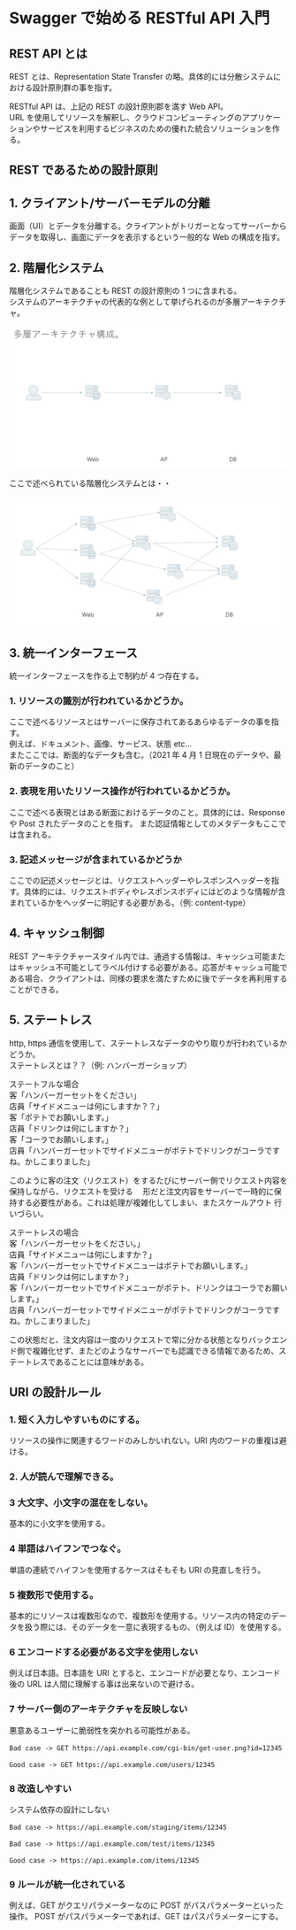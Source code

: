 # Swagger で始める RESTful API 入門

## REST API とは

REST とは、Representation State Transfer の略。具体的には分散システムにおける設計原則群の事を指す。

RESTful API は、上記の REST の設計原則郡を満す Web API。  
URL を使用してリソースを解釈し、クラウドコンピューティングのアプリケーションやサービスを利用するビジネスのための優れた統合ソリューションを作る。

## REST であるための設計原則

## 1. クライアント/サーバーモデルの分離

画面（UI）とデータを分離する。クライアントがトリガーとなってサーバーからデータを取得し、画面にデータを表示するという一般的な Web の構成を指す。

## 2. 階層化システム

階層化システムであることも REST の設計原則の 1 つに含まれる。  
システムのアーキテクチャの代表的な例として挙げられるのが多層アーキテクチャ。

![presentation-architecture](./images/2021-02-16-presentation_architecture.png "app-demo1")

ここで述べられている階層化システムとは・・

![nested_architecture](./images/2021-02-16-nested_architecture.png "app-demo1")

## 3. 統一インターフェース

統一インターフェースを作る上で制約が 4 つ存在する。

### 1. リソースの識別が行われているかどうか。

ここで述べるリソースとはサーバーに保存されてあるあらゆるデータの事を指す。  
 例えば、ドキュメント、画像、サービス、状態 etc...  
 またここでは、断面的なデータも含む。（2021 年 4 月 1 日現在のデータや、最新のデータのこと）

### 2. 表現を用いたリソース操作が行われているかどうか。

ここで述べる表現とはある断面におけるデータのこと。具体的には、Response や Post されたデータのことを指す。
また認証情報としてのメタデータもここでは含まれる。

### 3. 記述メッセージが含まれているかどうか

ここでの記述メッセージとは、リクエストヘッダーやレスポンスヘッダーを指す。具体的には、リクエストボディやレスポンスボディにはどのような情報が含まれているかをヘッダーに明記する必要がある。（例: content-type）

## 4. キャッシュ制御

REST アーキテクチャースタイル内では、通過する情報は、キャッシュ可能またはキャッシュ不可能としてラベル付けする必要がある。応答がキャッシュ可能である場合、クライアントは、同様の要求を満たすために後でデータを再利用することができる。

## 5. ステートレス

http, https 通信を使用して、ステートレスなデータのやり取りが行われているかどうか。  
 ステートレスとは？？（例: ハンバーガーショップ）

ステートフルな場合  
 客「ハンバーガーセットをください」  
 店員「サイドメニューは何にしますか？？」  
 客「ポテトでお願いします。」  
 店員「ドリンクは何にしますか？」  
 客「コーラでお願いします。」  
 店員「ハンバーガーセットでサイドメニューがポテトでドリンクがコーラですね。かしこまりました」

このように客の注文（リクエスト）をするたびにサーバー側でリクエスト内容を保持しながら、リクエストを受ける
　形だと注文内容をサーバーで一時的に保持する必要性がある。これは処理が複雑化してしまい、またスケールアウト
行いづらい。

ステートレスの場合  
 客「ハンバーガーセットをください。」  
 店員「サイドメニューは何にしますか？」  
 客「ハンバーガーセットでサイドメニューはポテトでお願いします。」  
 店員「ドリンクは何にしますか？」  
 客「ハンバーガーセットでサイドメニューがポテト、ドリンクはコーラでお願いします。」  
 店員「ハンバーガーセットでサイドメニューがポテトでドリンクがコーラですね。かしこまりました」

この状態だと、注文内容は一度のリクエストで常に分かる状態となりバックエンド側で複雑化せず、またどのようなサーバーでも認識できる情報であるため、ステートレスであることには意味がある。

## URI の設計ルール

### 1. 短く入力しやすいものにする。

リソースの操作に関連するワードのみしかいれない。URI 内のワードの重複は避ける。

### 2. 人が読んで理解できる。

### 3 大文字、小文字の混在をしない。

基本的に小文字を使用する。

### 4 単語はハイフンでつなぐ。

単語の連続でハイフンを使用するケースはそもそも URI の見直しを行う。

### 5 複数形で使用する。

基本的にリソースは複数形なので、複数形を使用する。リソース内の特定のデータを扱う際には、そのデータを一意に表現するもの、（例えば ID）を使用する。

### 6 エンコードする必要がある文字を使用しない

例えば日本語。日本語を URI とすると、エンコードが必要となり、エンコード後の URL は人間に理解する事は出来ないので避ける。

### 7 サーバー側のアーキテクチャを反映しない

悪意あるユーザーに脆弱性を突かれる可能性がある。

```
Bad case -> GET https://api.example.com/cgi-bin/get-user.png?id=12345
```

```
Good case -> GET https://api.example.com/users/12345
```

### 8 改造しやすい

システム依存の設計にしない

```
Bad case -> https://api.example.com/staging/items/12345
```

```
Bad case -> https://api.example.com/test/items/12345
```

```
Good case -> https://api.example.com/items/12345
```

### 9 ルールが統一化されている

例えば、GET がクエリパラメーターなのに POST がパスパラメーターといった操作。
POST がパスパラメーターであれば、GET はパスパラメーターにする。
